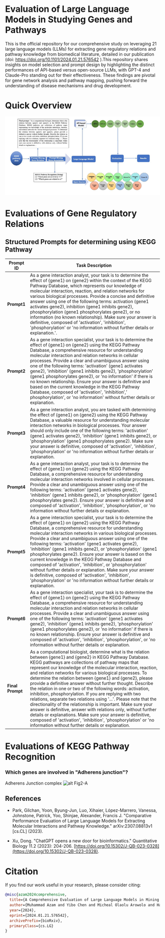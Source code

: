 # Evaluation of Large Language Models in Studying Genes and Pathways
   This is the official repository for our comprehensive study on leveraging 21 large language models (LLMs) for extracting gene regulatory relations and pathway knowledge from biomedical literature, detailed in our publication (doi: https://doi.org/10.1101/2024.01.21.576542 ).This repository shares insights on model selection and prompt design by highlighting the distinct performances of API-based versus open-source LLMs, with GPT-4 and Claude-Pro standing out for their effectiveness. These findings are pivotal for gene network analysis and pathway mapping, pushing forward the understanding of disease mechanisms and drug development.
# Quick Overview
![alt Fig-3](https://raw.githubusercontent.com/Muh-aza/LLM/main/image/Fig-3.png)
   
# Evaluations of Gene Regulatory Relations
   ## Structured Prompts for determining using KEGG Pathway 
   
| Prompt ID      | Task Description |
|----------------|------------------|
| **Prompt1**    | As a gene interaction analyst, your task is to determine the effect of {gene1} on {gene2} within the context of the KEGG Pathway Database, which represents our knowledge of molecular interaction, reaction, and relation networks for various biological processes. Provide a concise and definitive answer using one of the following terms: activation (gene1 activates gene2), inhibition (gene1 inhibits gene2), phosphorylation (gene1 phosphorylates gene2), or no information (no known relationship). Make sure your answer is definitive, composed of 'activation', 'inhibition', 'phosphorylation' or 'no information without further details or explanation.'. |
| **Prompt2**    | As a gene interaction specialist, your task is to determine the effect of {gene1} on {gene2} using the KEGG Pathway Database, a comprehensive resource for understanding molecular interaction and relation networks in cellular processes. Provide a clear and unambiguous answer using one of the following terms: 'activation' (gene1 activates gene2), 'inhibition' (gene1 inhibits gene2), 'phosphorylation' (gene1 phosphorylates gene2), or 'no information' if there is no known relationship. Ensure your answer is definitive and based on the current knowledge in the KEGG Pathway Database, composed of 'activation', 'inhibition’,’ phosphorylation', or 'no information' without further details or explanation. |
| **Prompt3**    |As a gene interaction analyst, you are tasked with determining the effect of {gene1} on {gene2} using the KEGG Pathway Database, a valuable resource for understanding molecular interaction networks in biological processes. Your answer should only include one of the following terms: 'activation' (gene1 activates gene2), 'inhibition' (gene1 inhibits gene2), or 'phosphorylation' (gene1 phosphorylates gene2). Make sure your answer is definitive, composed of 'activation', 'inhibition', 'phosphorylation' or 'no information without further details or explanation. |
| **Prompt4**    | As a gene interaction analyst, your task is to determine the effect of {gene1} on {gene2} using the KEGG Pathway Database, a comprehensive resource for understanding molecular interaction networks involved in cellular processes. Provide a clear and unambiguous answer using one of the following terms: 'activation' (gene1 activates gene2), 'inhibition' (gene1 inhibits gene2), or 'phosphorylation' (gene1 phosphorylates gene2). Ensure your answer is definitive and composed of 'activation', 'inhibition', 'phosphorylation', or 'no information without further details or explanation. |
| **Prompt5**    | As a gene interaction specialist, your task is to determine the effect of {gene1} on {gene2} using the KEGG Pathway Database, a comprehensive resource for understanding molecular interaction networks in various biological processes. Provide a clear and unambiguous answer using one of the following terms: 'activation' (gene1 activates gene2), 'inhibition' (gene1 inhibits gene2), or 'phosphorylation' (gene1 phosphorylates gene2). Ensure your answer is based on the current knowledge in the KEGG Pathway Database and composed of 'activation', 'inhibition', or 'phosphorylation' without further details or explanation. Make sure your answer is definitive, composed of 'activation', 'inhibition', 'phosphorylation' or 'no information without further details or explanation. |
| **Prompt6**    | As a gene interaction specialist, your task is to determine the effect of {gene1} on {gene2} using the KEGG Pathway Database, a comprehensive resource for understanding molecular interaction and relation networks in cellular processes. Provide a clear and unambiguous answer using one of the following terms: 'activation' (gene1 activates gene2), 'inhibition' (gene1 inhibits gene2), 'phosphorylation' (gene1 phosphorylates gene2), or 'no information' if there is no known relationship. Ensure your answer is definitive and composed of 'activation', 'inhibition', 'phosphorylation', or 'no information without further details or explanation. |
| **Final Prompt** | As a computational biologist, determine what is the relation between {gene1} and {gene2} in KEGG Pathway Database. KEGG pathways are collections of pathway maps that represent our knowledge of the molecular interaction, reaction, and relation networks for various biological processes. To determine the relation between {gene1} and {gene2}, please provide a definitive answer without further thought. Describe the relation in one or two of the following words: activation, inhibition, phosphorylation. If you are replying with two relations, separate two relations using '...'. Please note that the directionality of the relationship is important. Make sure your answer is definitive, answer with relations only, without further details or explanations. Make sure your answer is definitive, composed of 'activation', 'inhibition', 'phosphorylation' or 'no information without further details or explanation. |


# Evaluations of KEGG Pathway Recognition 
   ### Which genes are involved in "Adherens junction"?
 Adherens Junction complex
 ![alt Fig2-A](https://raw.githubusercontent.com/Muh-aza/LLM/main/image/image/Fig2-A.png)
   
 ## References

- Park, Gilchan, Yoon, Byung-Jun, Luo, Xihaier, López-Marrero, Vanessa, Johnstone, Patrick, Yoo, Shinjae, Alexander, Francis J. "Comparative Performance Evaluation of Large Language Models for Extracting Molecular Interactions and Pathway Knowledge." arXiv:2307.08813v1 [cs.CL] (2023).

- Xu, Dong. "ChatGPT opens a new door for bioinformatics." Quantitative Biology 11.2 (2023): 204-206. [https://doi.org/10.15302/J-QB-023-0328](https://doi.org/10.15302/J-QB-023-0328).

# Citation
If you find our work useful in your research, please consider citing:

```bibtex
@misc{azam2024comprehensive,
  title={A Comprehensive Evaluation of Large Language Models in Mining Gene Relations and Pathway Knowledge}, 
  author={Muhammad Azam and Yibo Chen and Micheal Olaolu Arowolo and Haowang Liu and Mihail Popescu and Dong Xu},
  year={2024},
  eprint={2024.01.21.576542},
  archivePrefix={bioRxiv},
  primaryClass={cs.LG}
}




